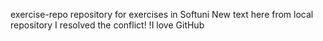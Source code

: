 exercise-repo
repository for exercises in Softuni
New text here from local repository
I resolved the conflict!
!I love GitHub

